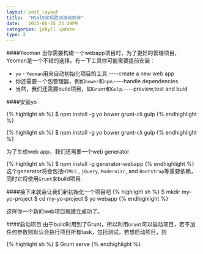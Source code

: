 ```yaml
---
layout: post_layout
title:  "Html5实现歌词滚动同步"
date:   2015-05-25 23:49PM
categories: jekyll update
type: 2
---
```

####Yeoman
当你需要构建一个webapp项目时，为了更好的管理项目，Yeoman是一个不错的选择。有一下工具你可能需要提前安装：

- `yo` - `Yeoman`用来自动初始化项目的工具.----create a new web app
- 你还需要一个包管理器，例如`bower`和`npm`.----handle dependencies 
- 当然，我们还需要build项目，如`Grunt`和`Gulp`.----preview,test and buid



####安装yo

{% highlight sh %}
$ npm install -g yo bower grunt-cli gulp
{% endhighlight %}


{% highlight sh %}
$ npm install -g yo bower grunt-cli gulp
{% endhighlight %}

为了生成web app，我们还需要一个web generator

{% highlight sh %}
$ npm install -g generator-webapp
{% endhighlight %}
这个generator将会包括`HTML5` , `jQuery`, `Modernizr`, and `Bootstrap`等重要依赖，同时它将使用`Grunt`来build项目. 

####接下来就会让我们新初始化一个项目吧
{% highlight sh %}
$ mkdir my-yo-project
$ cd my-yo-project
$ yo webapp
{% endhighlight %}

这样你一个新的web项目就建立成功了。

####启动项目
由于build时用到了Grunt，所以利用`Grunt`可以启动项目，若不加任何参数则默认会执行项目所有task，包括测试。若想启动项目，则

{% highlight sh %}
$ Grunt serve
{% endhighlight %}


